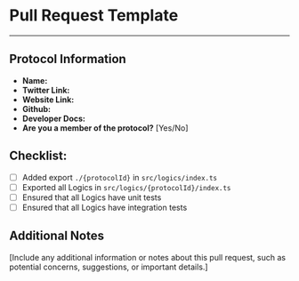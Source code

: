 # Pull Request Template

---
## Protocol Information

- **Name:**
- **Twitter Link:**
- **Website Link:**
- **Github:**
- **Developer Docs:**
- **Are you a member of the protocol?** [Yes/No]

## Checklist:

- [ ] Added export `./{protocolId}` in `src/logics/index.ts`
- [ ] Exported all Logics in `src/logics/{protocolId}/index.ts`
- [ ] Ensured that all Logics have unit tests
- [ ] Ensured that all Logics have integration tests

## Additional Notes

[Include any additional information or notes about this pull request, such as potential concerns, suggestions, or important details.]

